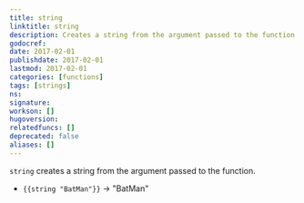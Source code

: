 ```yaml
---
title: string
linktitle: string
description: Creates a string from the argument passed to the function
godocref:
date: 2017-02-01
publishdate: 2017-02-01
lastmod: 2017-02-01
categories: [functions]
tags: [strings]
ns:
signature:
workson: []
hugoversion:
relatedfuncs: []
deprecated: false
aliases: []
---
```


`string` creates a string from the argument passed to the function.

* `{{string "BatMan"}}` → "BatMan"

